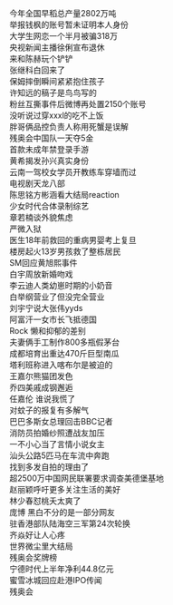 今年全国早稻总产量2802万吨  
举报钱枫的账号暂未证明本人身份  
大学生网恋一个半月被骗318万  
央视新闻主播徐俐宣布退休  
来和陈赫玩个铲铲  
张继科白回来了  
保姆摔倒瞬间紧紧抱住孩子  
许知远的稿子是鸟鸟写的  
粉丝互撕事件后微博再处置2150个账号  
没听说过穿xxxl的吃不上饭  
胖哥俩品控负责人称用死蟹是误解  
残奥会中国队一天夺5金  
首款未成年禁登录手游  
黄希揭发孙兴真实身份  
云南一驾校女学员开教练车穿墙而过  
电视剧天龙八部  
陈思铭方彬涵看大结局reaction  
少女时代合体录制综艺  
章若楠谈外貌焦虑  
严微入狱  
医生18年前救回的重病男婴考上复旦  
楼房起火13岁男孩救了整栋居民  
SM回应黄旭熙事件  
白宇周放新婚吻戏  
李云迪人类幼崽时期的小奶音  
白举纲营业了但没完全营业  
刘宇宁说大张伟yyds  
阿富汗一女市长飞抵德国  
Rock 懒和抑郁的差别  
夫妻俩手工制作800多瓶假茅台  
成都培育出重达470斤巨型南瓜  
塔利班称进入喀布尔是被迫的  
王嘉尔熊猫团发色  
乔四美戚成钢邂逅  
任嘉伦 谁说我慌了  
对蚊子的报复有多解气  
巴巴多斯女总理回击BBC记者  
消防员拍婚纱照遭战友加压  
一不小心当了言情小说女主  
汕头公路5匹马在车流中奔跑  
找到多发自拍的理由了  
超2500万中国网民联署要求调查美德堡基地  
赵丽颖呼吁更多关注生活的美好  
林少春怼桃夭太爽了  
庞博 黑白不分的是一部分网友  
驻香港部队陆海空三军第24次轮换  
齐焱好让人心疼  
世界微尘里大结局  
残奥会奖牌榜  
宁德时代上半年净利44.8亿元  
蜜雪冰城回应赴港IPO传闻  
残奥会  
